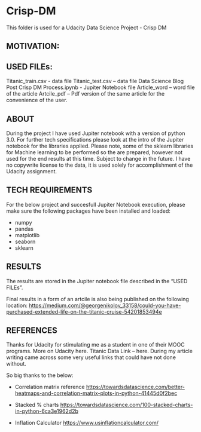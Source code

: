 # Crisp-DM
This folder is used for a Udacity Data Science Project - Crisp DM

## MOTIVATION:


## USED FILEs:
Titanic_train.csv - data file
Titanic_test.csv – data file
Data Science Blog Post Crisp DM Process.ipynb - Jupiter Notebook file
Article_word – word file of the article
Artcile_pdf – Pdf version of the same article for the convenience of the user.

## ABOUT
During the project I have used Jupiter notebook with a version of python 3.0. For further tech specifications please look at the intro of the Jupiter notebook for the libraries applied. Please note, some of the sklearn libraries for Machine learning to be performed so the are prepared, however not used for the end results at this time. Subject to change in the future.
I have no copywrite license to the data, it is used solely for accomplishment of the Udacity assignment.

## TECH REQUIREMENTS
For the below project and succesfull Jupiter Notebook execution, please make sure the following packages have been installed and loaded:

- numpy
- pandas
- matplotlib
- seaborn
- sklearn 


## RESULTS
The results are stored in the Jupiter notebook file described in the “USED FILEs”.

Final results in a form of an artcile is also being published on the following location: 
https://medium.com/@georgenikolov_33158/could-you-have-purchased-extended-life-on-the-titanic-cruise-54201853494e 
 
## REFERENCES
Thanks for Udacity for stimulating me as a student in one of their MOOC programs. More on Udacity here. 
Titanic Data Link – here.
During my article writing came across some very useful links that could have not done without. 

So big thanks to the below:

- Correlation matrix reference https://towardsdatascience.com/better-heatmaps-and-correlation-matrix-plots-in-python-41445d0f2bec

- Stacked % charts https://towardsdatascience.com/100-stacked-charts-in-python-6ca3e1962d2b

- Inflation Calculator https://www.usinflationcalculator.com/
